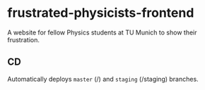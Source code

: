 # frustrated-physicists-frontend
A website for fellow Physics students at TU Munich to show their frustration.

## CD

Automatically deploys `master` (/) and `staging` (/staging) branches.


